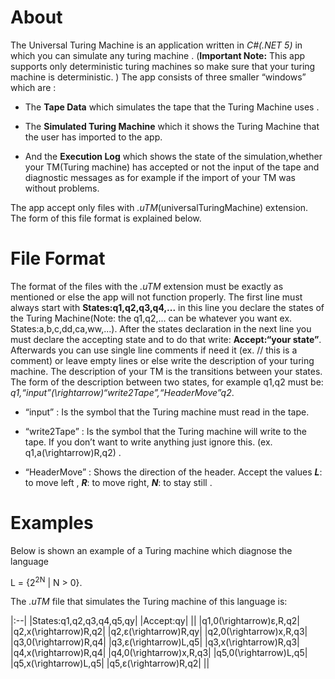 About
=====

The Universal Turing Machine is an application written in *C\#(.NET 5)* in which you can simulate any turing machine .
(**Important Note:** This app supports only deterministic turing machines so make sure that your turing machine is deterministic. )
The app consists of three smaller “windows” which are :

-   The **Tape Data** which simulates the tape that the Turing Machine uses .

-   The **Simulated Turing Machine** which it shows the Turing Machine that the user has imported to the app.

-   And the **Execution Log** which shows the state of the simulation,whether your TM(Turing machine) has accepted or not the input of the tape and diagnostic messages as for example if the import of your TM was without problems.

The app accept only files with *.uTM*(universalTuringMachine) extension. The form of this file format is explained below.

File Format
===========

The format of the files with the *.uTM* extension must be exactly as mentioned or else the app will not function properly. The first line must always start with **States:q1,q2,q3,q4,...** in this line you declare the states of the Turing Machine(Note: the q1,q2,... can be whatever you want ex. States:a,b,c,dd,ca,ww,...). After the states declaration in the next line you must declare the accepting state and to do that write: **Accept:“your state”**. Afterwards you can use single line comments if need it (ex. // this is a comment) or leave empty lines or else write the description of your turing machine.
The description of your TM is the transitions between your states. The form of the description between two states, for example q1,q2 must be: *q1,“input”\(\rightarrow\)“write2Tape”,“HeaderMove”q2*.

-   “input” : Is the symbol that the Turing machine must read in the tape.

-   “write2Tape” : Is the symbol that the Turing machine will write to the tape. If you don’t want to write anything just ignore this. (ex. q1,a\(\rightarrow\)R,q2) .

-   “HeaderMove” : Shows the direction of the header. Accept the values ***L***: to move left , ***R***: to move right, ***N***: to stay still .

Examples
========

Below is shown an example of a Turing machine which diagnose the language

L = {2<sup>2N</sup> | N \> 0}.

The *.uTM* file that simulates the Turing machine of this language is:

|:--|
|States:q1,q2,q3,q4,q5,qy|
|Accept:qy|
||
|q1,0\(\rightarrow\)<span>ε</span>,R,q2|
|q2,x\(\rightarrow\)R,q2|
|q2,<span>ε</span>\(\rightarrow\)R,qy|
|q2,0\(\rightarrow\)x,R,q3|
|q3,0\(\rightarrow\)R,q4|
|q3,<span>ε</span>\(\rightarrow\)L,q5|
|q3,x\(\rightarrow\)R,q3|
|q4,x\(\rightarrow\)R,q4|
|q4,0\(\rightarrow\)x,R,q3|
|q5,0\(\rightarrow\)L,q5|
|q5,x\(\rightarrow\)L,q5|
|q5,<span>ε</span>\(\rightarrow\)R,q2|
||


